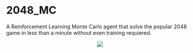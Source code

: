 # 2048_MC

A Reinforcement Learning Monte Carlo agent that solve the popular 2048 game in less than a minute without even training requiered.

<p align = "center">
<img src =  https://github.com/navjindervirdee/2048-deep-reinforcement-learning/blob/master/Game%20Video/game.gif >
</p>

